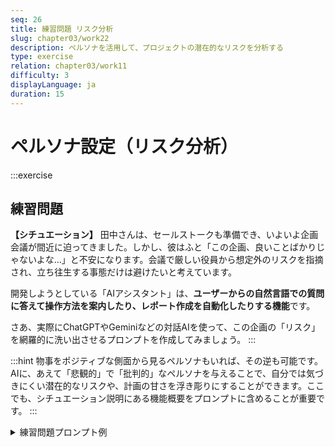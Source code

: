 ```yaml
---
seq: 26
title: 練習問題 リスク分析
slug: chapter03/work22
description: ペルソナを活用して、プロジェクトの潜在的なリスクを分析する
type: exercise
relation: chapter03/work11
difficulty: 3
displayLanguage: ja
duration: 15
---
```


# ペルソナ設定（リスク分析）

:::exercise
## 練習問題

**【シチュエーション】**
田中さんは、セールストークも準備でき、いよいよ企画会議が間近に迫ってきました。しかし、彼はふと「この企画、良いことばかりじゃないよな…」と不安になります。会議で厳しい役員から想定外のリスクを指摘され、立ち往生する事態だけは避けたいと考えています。

開発しようとしている「AIアシスタント」は、**ユーザーからの自然言語での質問に答えて操作方法を案内したり、レポート作成を自動化したりする機能**です。

さあ、実際にChatGPTやGeminiなどの対話AIを使って、この企画の「リスク」を網羅的に洗い出させるプロンプトを作成してみましょう。
:::

:::hint
物事をポジティブな側面から見るペルソナもいれば、その逆も可能です。AIに、あえて「悲観的」で「批判的」なペルソナを与えることで、自分では気づきにくい潜在的なリスクや、計画の甘さを浮き彫りにすることができます。ここでも、シチュエーション説明にある機能概要をプロンプトに含めることが重要です。
:::

<details>
<summary>練習問題プロンプト例</summary>
```
あなたは、常に最悪の事態を想定する、非常に優秀で悲観的なリスク管理の専門家です。
現在、我々が企画している新機能「AIアシスタント」について、考えられるビジネス上のリスクを、厳しい視点から3つ指摘してください。

# 新機能「AIアシスタント」の概要
- ユーザーが自然言語で質問すると、アプリケーションの操作方法や最適な機能などを対話形式で教えてくれる。
- 複雑なレポート作成なども、AIに指示するだけで自動で実行してくれる。
```

### AI回答出力例
（AIによる回答のイメージ）
```
お話、拝聴いたしました。この「AIアシスタント」機能は、表面的には非常に魅力的で夢のある企画に見えます。しかし、私の仕事は最悪の事態を想定することです。その視点から、この新機能がビジネスに与えうる、最も深刻なリスクを3点指摘させていただきます。

1. 信頼性崩壊によるブランド毀損リスク
ユーザーの質問に対し、AIアシスタントが誤った回答や不正確な操作方法を提示する可能性は常に存在します。特に、内部データに基づいて「最適な機能」を提案する際や、複雑なレポートを自動生成する際に、AIが**幻覚（ハルシネーション）**を起こしたり、学習データの偏りから不適切な結果を出力したりするリスクは無視できません。

もし、AIの誤った指示通りにユーザーが操作してデータが破損したり、致命的なミスを犯したりした場合、その責任は誰が負うのでしょうか。結果として、「このAIは信用できない」という不信感が、機能単体の問題を超えて、SaaSプロダクト全体の信頼性崩壊へとつながります。一度失ったブランドイメージを取り戻すには、膨大な時間とコストがかかります。

2. 運用コストの肥大化と収益性の破綻リスク
AIアシスタントは、単に開発して終わりではありません。裏側で稼働させるためのLLM（大規模言語モデル）のAPI利用料は、ユーザーの利用量に比例して青天井に増大します。また、サービス開始後も、誤った回答を修正するためのファインチューニング、新たなユースケースに対応するためのモデル更新、ユーザーからの問い合わせ対応など、想像以上の運用コストが発生します。

さらに、この機能を無料で提供した場合、ユーザーの利用が増えるほど赤字が膨らむという最悪の構造に陥ります。仮に有料にしても、コストを回収できるほどの課金モデルを構築できなければ、単なるコストセンターとなり、事業全体の収益性を圧迫しかねません。

3. ユーザーの思考停止とプロダクト価値の低下リスク
AIアシスタントは便利さを提供しますが、その一方で、ユーザーは思考停止に陥る危険性を孕んでいます。「AIに聞けば何でも解決する」という安易な依存が生まれると、ユーザー自身がプロダクトの機能や本質的な価値を深く理解しようとしなくなります。

本来、アプリケーションの奥深さを知ることで生まれるはずの新たな活用方法や、より高度な操作への探求心が失われれば、それは長期的なプロダクトの成長阻害要因となります。単なる「便利機能」で終わってしまい、ユーザーが他のプロダクトに簡単に乗り換えてしまう可能性が高まるのです。これは、プロダクトのロイヤリティを自ら低下させるという、皮肉な結果を招きかねません。
```
</details>


